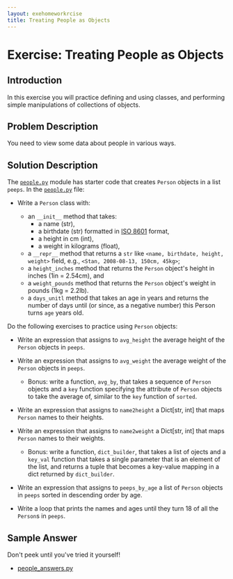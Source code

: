 ```yaml
---
layout: exehomeworkrcise
title: Treating People as Objects
---
```


# Exercise: Treating People as Objects

## Introduction

In this exercise you will practice defining and using classes, and performing simple manipulations of collections of objects.

## Problem Description

You need to view some data about people in various ways.

## Solution Description

The [`people.py`](people.py) module has starter code that creates `Person` objects in a list `peeps`. In the [`people.py`](people.py) file:

- Write a `Person` class with:

  - an `__init__` method that takes:
    - a name (str),
    - a birthdate (str) formatted in [ISO 8601](http://www.iso.org/iso/home/standards/iso8601.htm) format,
    - a height in cm (int),
    - a weight in kilograms (float),
  - a `__repr__` method that returns a `str` like `<name, birthdate, height, weight>` field, e.g., `<Stan, 2008-08-13, 150cm, 45kg>`;
  - a `height_inches` method that returns the `Person` object's height in inches (1in = 2.54cm), and
  - a `weight_pounds` method that returns the `Person` object's weight in pounds (1kg = 2.2lb).
  - a `days_unitl` method that takes an age in years and returns the number of days until (or since, as a negative number) this Person turns `age` years old.

Do the following exercises to practice using `Person` objects:

- Write an expression that assigns to `avg_height` the average height of the `Person` objects in `peeps`.

- Write an expression that assigns to `avg_weight` the average weight of the `Person` objects in `peeps`.

  - Bonus: write a function, `avg_by`, that takes a sequence of `Person` objects and a `key` function specifying the attribute of `Person` objects to take the average of, similar to the `key` function of `sorted`.

- Write an expression that assigns to `name2height` a Dict[str, int] that maps `Person` names to their heights.

- Write an expression that assigns to `name2weight` a Dict[str, int] that maps `Person` names to their weights.

  - Bonus: write a function, `dict_builder`, that takes a list of ojects and a  `key_val` function that takes a single parameter that is an element of the list, and returns a tuple that becomes a key-value mapping in a dict returned by `dict_builder`.

- Write an expression that assigns to `peeps_by_age` a list of `Person` objects in `peeps` sorted in descending order by age.

- Write a loop that prints the names and ages until they turn 18 of all the `Person`s in `peeps`.

## Sample Answer

Don't peek until you've tried it yourself!

- [people_answers.py](people_answers.py)
